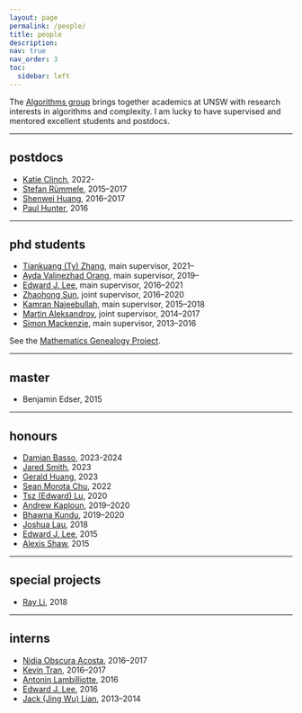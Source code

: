 ```yaml
---
layout: page
permalink: /people/
title: people
description: 
nav: true
nav_order: 3
toc:
  sidebar: left
---
```


The [Algorithms group](https://www.cse.unsw.edu.au/~algo/) brings together academics at UNSW with research interests in algorithms and complexity.
I am lucky to have supervised and mentored excellent students and postdocs.

---
## postdocs
* [Katie Clinch](https://www.unsw.edu.au/staff/katie-clinch), 2022-
* [Stefan Rümmele](https://dblp.org/pid/86/5471.html), 2015–2017
* [Shenwei Huang](https://dblp.org/pid/32/9213.html), 2016–2017
* [Paul Hunter](https://research.unsw.edu.au/people/dr-paul-hunter), 2016

---
## phd students
* [Tiankuang (Ty) Zhang](https://sites.google.com/view/ty-zhang), main supervisor, 2021–
* [Ayda Valinezhad Orang](https://www.linkedin.com/in/ayda-valinezhad-orang-692bb6184/), main supervisor, 2019–
* [Edward J. Lee](https://dblp.org/pid/202/9999.html), main supervisor, 2016–2021
* [Zhaohong Sun](https://sites.google.com/view/zhaohong-sun/home), joint supervisor, 2016–2020
* [Kamran Najeebullah](https://people.csiro.au/n/k/kamran-najeebullah), main supervisor, 2015–2018
* [Martin Aleksandrov](https://martofena.github.io/), joint supervisor, 2014–2017
* [Simon Mackenzie](https://dblp.org/pid/139/0823.html), main supervisor, 2013–2016

See the [Mathematics Genealogy Project](https://www.mathgenealogy.org/id.php?id=135803).

---
## master
* Benjamin Edser, 2015

---
## honours
* [Damian Basso](https://www.linkedin.com/in/damian-basso/), 2023-2024
* [Jared Smith](https://www.linkedin.com/in/jaredsmith2001/), 2023
* [Gerald Huang](https://huanggerald.com/), 2023
* [Sean Morota Chu](https://www.linkedin.com/in/sean-morota-chu/), 2022
* [Tsz (Edward) Lu](https://www.linkedin.com/in/edward-lu-144959177/), 2020
* [Andrew Kaploun](https://www.linkedin.com/in/andrewkaploun/), 2019–2020
* [Bhawna Kundu](https://www.linkedin.com/in/bhawnakundu/), 2019–2020
* [Joshua Lau](https://au.linkedin.com/in/joshua-lau-junkbot), 2018
* [Edward J. Lee](https://dblp.org/pid/202/9999.html), 2015
* [Alexis Shaw](https://scholar.google.com/citations?user=sOMd_9UAAAAJ&hl=en), 2015

---
## special projects
* [Ray Li](https://mathematics.uchicago.edu/people/profile/ray-li/), 2018

---
## interns
* [Nidia Obscura Acosta](https://www.aalto.fi/en/people/nidia-obscura-acosta), 2016–2017
* [Kevin Tran](https://cphof.org/profile/icpc:Kevin%20Tran), 2016–2017
* [Antonin Lambilliotte](https://dblp.org/pid/199/1788.html), 2016
* [Edward J. Lee](https://dblp.org/pid/202/9999.html), 2016
* [Jack (Jing Wu) Lian](https://www.linkedin.com/in/jack-lian-ba0a0777/), 2013–2014
